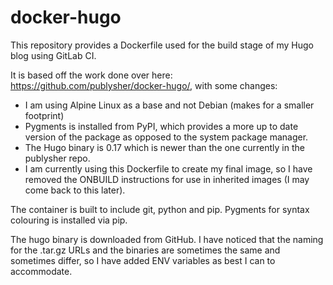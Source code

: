 # docker-hugo
This repository provides a Dockerfile used for the build stage of my Hugo blog using GitLab CI.

It is based off the work done over here: https://github.com/publysher/docker-hugo/, with some changes:

- I am using Alpine Linux as a base and not Debian (makes for a smaller footprint)
- Pygments is installed from PyPI, which provides a more up to date version of the package as opposed to the system package manager.
- The Hugo binary is 0.17 which is newer than the one currently in the publysher repo.
- I am currently using this Dockerfile to create my final image, so I have removed the ONBUILD instructions for use in inherited images (I may come back to this later).

The container is built to include git, python and pip. Pygments for syntax colouring is installed via pip.

The hugo binary is downloaded from GitHub. I have noticed that the naming for the .tar.gz URLs and the binaries are sometimes the same and sometimes differ, so I have added ENV variables as best I can to accommodate.
